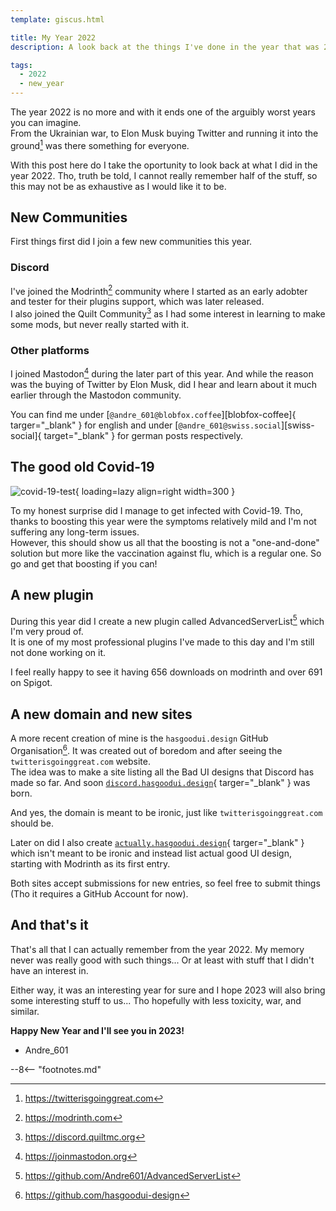 ```yaml
---
template: giscus.html

title: My Year 2022
description: A look back at the things I've done in the year that was 2022.

tags:
  - 2022
  - new_year
---
```


[^1]: https://twitterisgoinggreat.com
[^2]: https://modrinth.com
[^3]: https://discord.quiltmc.org
[^4]: https://joinmastodon.org
[^5]: https://github.com/Andre601/AdvancedServerList
[^6]: https://github.com/hasgoodui-design

The year 2022 is no more and with it ends one of the arguibly worst years you can imagine.  
From the Ukrainian war, to Elon Musk buying Twitter and running it into the ground[^1] was there something for everyone.

With this post here do I take the oportunity to look back at what I did in the year 2022. Tho, truth be told, I cannot really remember half of the stuff, so this may not be as exhaustive as I would like it to be.

## New Communities

First things first did I join a few new communities this year.

### Discord

I've joined the Modrinth[^2] community where I started as an early adobter and tester for their plugins support, which was later released.  
I also joined the Quilt Community[^3] as I had some interest in learning to make some mods, but never really started with it.

### Other platforms

I joined Mastodon[^4] during the later part of this year. And while the reason was the buying of Twitter by Elon Musk, did I hear and learn about it much earlier through the Mastodon community.

You can find me under [`@andre_601@blobfox.coffee`][blobfox-coffee]{ targer="_blank" } for english and under [`@andre_601@swiss.social`][swiss-social]{ target="_blank" } for german posts respectively.

## The good old Covid-19

![covid-19-test]{ loading=lazy align=right width=300 }

To my honest surprise did I manage to get infected with Covid-19. Tho, thanks to boosting this year were the symptoms relatively mild and I'm not suffering any long-term issues.  
However, this should show us all that the boosting is not a "one-and-done" solution but more like the vaccination against flu, which is a regular one. So go and get that boosting if you can!

[covid-19-test]: ../../../assets/img/posts/year-2022/covid-19-test.png "The positive Covid-19 test I had"

## A new plugin

During this year did I create a new plugin called AdvancedServerList[^5] which I'm very proud of.  
It is one of my most professional plugins I've made to this day and I'm still not done working on it.

I feel really happy to see it having 656 downloads on modrinth and over 691 on Spigot.

## A new domain and new sites

A more recent creation of mine is the `hasgoodui.design` GitHub Organisation[^6]. It was created out of boredom and after seeing the `twitterisgoinggreat.com` website.  
The idea was to make a site listing all the Bad UI designs that Discord has made so far. And soon [`discord.hasgoodui.design`][discord-hasgoodui-design]{ targer="_blank" } was born.

And yes, the domain is meant to be ironic, just like `twitterisgoinggreat.com` should be.

Later on did I also create [`actually.hasgoodui.design`][actually-hasgoodui-design]{ targer="_blank" } which isn't meant to be ironic and instead list actual good UI design, starting with Modrinth as its first entry.

Both sites accept submissions for new entries, so feel free to submit things (Tho it requires a GitHub Account for now).

[discord-hasgoodui-design]: https://discord.hasgoodui.design
[actually-hasgoodui-design]: https://actually.hasgoodui.design

## And that's it

That's all that I can actually remember from the year 2022. My memory never was really good with such things... Or at least with stuff that I didn't have an interest in.

Either way, it was an interesting year for sure and I hope 2023 will also bring some interesting stuff to us... Tho hopefully with less toxicity, war, and similar.

**Happy New Year and I'll see you in 2023!**

- Andre_601

--8<-- "footnotes.md"
